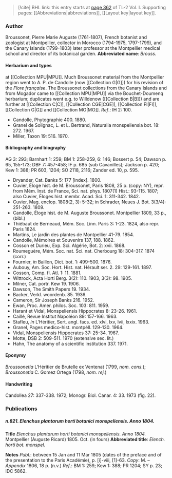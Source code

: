 > [!cite] BHL link: this entry starts at [page 362](https://www.biodiversitylibrary.org/page/33120493) of TL-2 Vol. I.
> Supporting pages: [[Abbreviations|abbreviations]], [[Layout key|layout key]].

### Author

Broussonet, Pierre Marie Auguste (1761-1807), French botanist and zoologist at Montpellier, collector in Morocco (1794-1975, 1797-1799), and the Canary Islands (1799-1803) later professor at the Montpellier medical school and director of its botanical garden. 
**Abbreviated name**: *Brouss.*

#### Herbarium and types

at [[Collection MPU|MPU]]. Much Broussonet material from the Montpellier region went to A. P. de Candolle (now [[Collection G|G]]) for his revision of the *Flore française*. The Broussonet collections from the Canary Islands and from Mogador came to [[Collection MPU|MPU]] via the Bouchet-Doumenq herbarium; duplicates went e.g. to Willdenow ([[Collection B|B]]) and are further at [[Collection C|C]], [[Collection CGE|CGE]], [[Collection FI|FI]], [[Collection G|G]] and [[Collection MO|MO]].
*Ref*.: IH 2: 100.
- Candolle, Phytographie 400. 1880.
- Granel de Solignac, L. et L. Bertrand, Naturalia monspeliensia bot. 18: 272. 1967.
- Miller, Taxon 19: 516. 1970.

#### Bibliography and biography

AG 3: 293; Barnhart 1: 259; BM 1: 258-259, 6: 146; Bossert p. 54; Dawson p. 65, 155-173; DBF 7: 457-458; IF p. 685 (sub Cavanilles); Jackson p. 420; Kew 1: 388; PR 603, 1204; SO 2118, 2116; Zander ed. 10, p. 595.
- Dryander, Cat. Banks 5: 177 \[index\]. 1800.
- Cuvier, Éloge hist. de M. Broussonet, Paris 1808, 25 p. (copy: NY), repr. from Mém. Inst. de France, Sci. nat. phys. 1807(1) Hist.: 93-115. 1807; also Cuvier, Éloges hist. membr. Acad. Sci. 1: 311-342. 1842.
- Cuvier, Mag. enclop. 1808(2, 3): 5-32; in Schrader, Neues J. Bot. 3(3/4): 251-263. 1809.
- Candolle, Éloge hist. de M. Auguste Broussonet. Montpellier 1809, 33 p., (bibl.)
- Thiébaut de Berneaud, Mém. Soc. Linn. Paris 3: 1-23. 1824, also repr. Paris 1824.
- Martins, Le jardin des plantes de Montpellier 41-79. 1854.
- Candolle, Mémoires et Souvenirs 137, 188. 1862.
- Cosson et Durieu, Exp. Sci. Algérie, Bot. 2: xvii. 1868.
- Roumeguère, Mém. Soc. nat. Sci. nat. Cherbourg 18: 304-317. 1874 (corr.)
- Fournier, *in* Baillon, Dict. bot. 1: 499-500. 1876.
- Aubouy, Am. Soc. Hort. Hist. nat. Hérault ser. 2. 29: 129-161. 1897.
- Cosson, Comp. fl. Atl. 1: 11. 1881.
- Wittrock, Acta Horti Berg. 3(2): 110. 1903, 3(3): 98. 1905.
- Milner, Cat. portr. Kew 19. 1906.
- Dawson, The Smith Papers 19. 1934.
- Backer, Verkl. woordenb. 85. 1936.
- Cameron, Sir Joseph Banks 216. 1952.
- Ewan, Proc. Amer. philos. Soc. 103: 811. 1959.
- Harant et Vidal, Monspeliensis Hippocrates 8: 23-26. 1961.
- Caillé, Revue Institut Napoléon 89: 157-166. 1963.
- Stafleu, *in* L'Héritier, Sert. angl. facs. ed. xlvi, lxv, lvii, lxxix. 1963.
- Granel, Pages medico-hist. montpéll. 129-130. 1964.
- Vidal, Monspeliensis Hippocrates 37: 25-34. 1967.
- Motte, DSB 2: 509-511. 1970 (extensive sec. lit.)
- Hahn, The anatomy of a scientific institution 337. 1971.

#### Eponymy

*Broussonetia* L'Héritier de Brutelle ex Ventenat (1799, *nom. cons.*); *Broussonetia* C. Gomez Ortega (1798, *nom. rej.*)

#### Handwriting

Candollea 27: 337-338. 1972; Monogr. Biol. Canar. 4: 33. 1973 (fig. 22).

### Publications

##### n.821. Elenchus plantarum horti botanici monspeliensis. Anno 1804.

**Title**
*Elenchus plantarum horti botanici monspeliensis. Anno 1804.* Montpellier (Auguste Ricard) 1805. Oct. (in fours)
**Abbreviated title**: *Elench. horti bot. monspel.*

**Notes**
*Publ*.: between 15 Jan and 11 Mar 1805 (dates of the preface and of the presentation to the Paris Académie), p. \[i\]-viii, \[1\]-63. *Copy*: M. – *Appendix* 1806, 18 p. (n.v.)
*Ref*.: BM 1: 259; Kew 1: 388; PR 1204; SY p. 23; IDC 5862.

